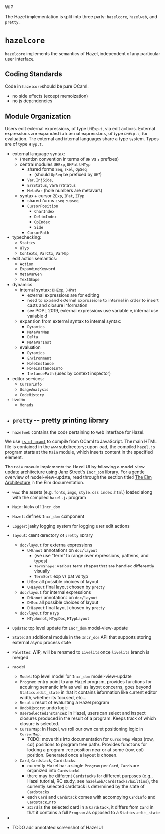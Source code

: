 WIP

The Hazel implementation is split into three parts: `hazelcore`, `hazelweb`, and `pretty`.

# `hazelcore`
`hazelcore` implements the semantics of Hazel, independent of any particular user interface.

## Coding Standards
Code in `hazelcore`should be pure OCaml.

  - no side effects (except memoization)
  - no js dependencies

## Module Organization

Users edit external expressions, of type `UHExp.t`, via edit actions. External
expressions are expanded to internal expressions, of type `DHExp.t`, for
evaluation. The external and internal languages share a type system. Types are
of type `HTyp.t`.

  - external language syntax:
    - (mention convention in terms of `UH` vs `Z` prefixes)
    - central modules `UHExp`, `UHPat` `UHTyp`
      - shared forms `Seq`, `Skel`, `OpSeq`
        - (should `OpSeq` be prefixed by `UH`?)
      - `Var`, `InjSide`,
      - `ErrStatus`, `VarErrStatus`
      - `MetaVar` (hole numbers are metavars)
    - syntax + cursor `ZExp`, `ZPat`, `ZTyp`
      - shared forms `ZSeq` `ZOpSeq`
      - `CursorPosition`
        - `CharIndex`
        - `DelimIndex`
        - `OpIndex`
        - `Side`
      - `CursorPath`
  - typechecking:
    - `Statics`
    - `HTyp`
    - `Contexts`, `VarCtx`, `VarMap`
  - edit action semantics:
    - `Action`
    - `ExpandingKeyword`
    - `MetaVarGen`
    - `TextShape`
  - dynamics
    - internal syntax: `DHExp`, `DHPat`
      - external expressions are for editing
      - need to expand external expressions to internal in order to insert casts
        and closure information
      - see POPL 2019, external expressions use variable e, internal use variable d
    - expansion from external syntax to internal syntax:
      - `Dynamics`
      - `MetaVarMap`
      - `Delta`
      - `MetaVarInst`
    - evaluation
      - `Dynamics`
      - `Environment`
      - `HoleInstance`
      - `HoleInstanceInfo`
      - `InstancePath` (used by context inspector)
  - editor services:
    - `CursorInfo`
    - `UsageAnalysis`
    - `CodeHistory`
  - livelits
    - `Monads`
- `pretty` -- pretty printing library
  -
- `hazelweb` contains the code pertaining to web interface for Hazel.

We use
  [`js_of_ocaml`](https://ocsigen.org/js_of_ocaml)
  to compile from OCaml to JavaScript. The main HTML file is contained in the
  `www` subdirectory; upon load, the compiled `hazel.js` program starts at
  the `Main` module, which inserts content in the specified element.

  The `Main` module implements the Hazel UI by following a model-view-update
  architecture using Jane Street's [`Incr_dom`](https://github.com/janestreet/incr_dom) library. For a gentle overview of model-view-update, read through the section
  titled [The Elm Architecture](https://guide.elm-lang.org/architecture/) in
  the Elm documentation.

  - `www`:
    the assets (e.g. `fonts`, `imgs`, `style.css`, `index.html`) loaded
    along with the compiled `hazel.js` program
  - `Main`: kicks off `Incr_dom`
  - `Hazel`: defines `Incr_dom` component
  - `Logger`: janky logging system for logging user edit actions
  - `layout`: client directory of `pretty` library
    - `doc/layout` for external expressions
      - `UHAnnot` annotations on `doc/layout`
        - (we use "term" to range over expressions, patterns, and types)
        - `TermShape`: various term shapes that are handled differently visually
        - `TermSort` exp vs pat vs typ
      - `UHDoc` all possible choices of layout
      - `UHLayout` final layout chosen by `pretty`
    - `doc/layout` for internal expressions
      - `DHAnnot` annotations on `doc/layout`
      - `DHDoc` all possible choices of layout
      - `DHLayout` final layout chosen by `pretty`
    - `doc/layout` for `HTyp`
      - `HTypAnnot`, `HTypDoc`, `HTypLayout`
  - `Update`: top level update for `Incr_dom` model-view-update
  - `State`: an additional module in the `Incr_dom` API that supports
    storing external async process state
  - `Palettes`: WIP, will be renamed to `Livelits` once `livelits` branch is merged
  - model
    - `Model`: top level model for `Incr_dom` model-view-update
    - `Program`:
      entry point to any Hazel program, provides functions for
      acquiring semantic info as well as layout concerns, goes
      beyond `Statics.edit_state` in that it contains information like
      current editor width, whether its focused, etc...
    - `Result`: result of evaluating a Hazel program
    - `UndoHistory`: undo logic
    - `UserSelectedInstances`:
      In Hazel, users can select and inspect closures produced in the
      result of a program. Keeps track of which closure is selected.
    - `CursorMap`:
      In Hazel, we roll our own caret positioning logic in `CursorMap`.
      - TODO: move this into documentation for `CursorMap`
        Maps (row, col) positions to program tree paths. Provides
        functions for looking a program tree position near or at
        some (row, col) position. Generated once a layout is chosen.
    - `Card`, `Cardstack`, `Cardstacks`:
      - currently Hazel has a single `Program` per `Card`, `Card`s
      are organized into `Cardstack`s
      - there may be different `Cardstack`s for different purposes
        (e.g., Hazel tutorial, RC study, see `hazelweb/cardstacks/builtins`),
        the currently selected cardstack is determined by the state of
        `Cardstacks`
      - each `Card` and `Cardstack` comes with accompying `CardInfo` and
        `CardstackInfo`
      - `ZCard` is the selected card in a `Cardstack`, it differs from
        `Card` in that it contains a full `Program` as opposed to
        a `Statics.edit_state`
  -


  - TODO add annotated screenshot of Hazel UI